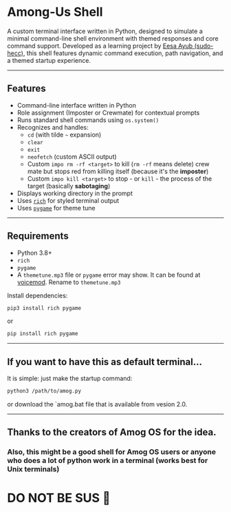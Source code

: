 # Among-Us Shell

A custom terminal interface written in Python, designed to simulate a minimal command-line shell environment with themed responses and core command support. Developed as a learning project by [Eesa Ayub (sudo-hecc)](https://github.com/sudo-hecc), this shell features dynamic command execution, path navigation, and a themed startup experience.

---

## Features

- Command-line interface written in Python
- Role assignment (Imposter or Crewmate) for contextual prompts
- Runs standard shell commands using `os.system()`
- Recognizes and handles:
  - `cd` (with tilde `~` expansion)
  - `clear`
  - `exit`
  - `neofetch` (custom ASCII output)
  - Custom `impo rm -rf <target>` to kill (`rm -rf` means delete) crew mate but stops red from killing itself (because it's the **imposter**)
  - Custom `impo kill <target>` to stop - or `kill` - the process of the target (basically **sabotaging**)
- Displays working directory in the prompt
- Uses [`rich`](https://github.com/Textualize/rich) for styled terminal output
- Uses [`pygame`](https://github.com/pygame/pygame) for theme tune

---

## Requirements

- Python 3.8+
- `rich`
- `pygame`
- A `themetune.mp3` file or `pygame` error may show. It can be found at [voicemod](https://tuna.voicemod.net/sound/24225899-3086-47e3-a873-1464e84586cf). Rename to `themetune.mp3`

Install dependencies:

```bash
pip3 install rich pygame
```
or
```powershell
pip install rich pygame
```
---

## If you want to have this as default terminal...
It is simple: just make the startup command:
```bash
python3 /path/to/amog.py
```
or download the `amog.bat file that is available from vesion 2.0.

---

## Thanks to the creators of Amog OS for the idea.
### Also, this might be a good shell for Amog OS users or anyone who does a lot of python work in a terminal (works best for Unix terminals)

# DO NOT BE SUS 🤨
